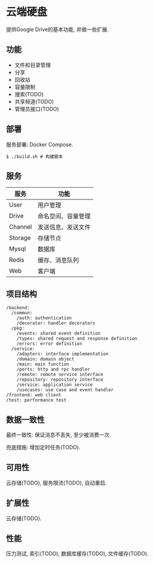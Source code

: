 # 云端硬盘

提供Google Drive的基本功能, 并做一些扩展.

## 功能

* 文件和目录管理
* 分享
* 回收站
* 容量限制
* 搜索(TODO)
* 共享频道(TODO)
* 管理员接口(TODO)

## 部署

服务部署: Docker Compose.

```shell
$ ./build.sh # 构建脚本
```

## 服务

| 服务      | 功能        |
|---------|-----------|
| User    | 用户管理      |
| Drive   | 命名空间、容量管理 |
| Channel | 发送信息、发送文件 |
| Storage | 存储节点      |
| Mysql   | 数据库       |
| Redis   | 缓存、消息队列   |
| Web     | 客户端       |

## 项目结构

```text
/backend:
  /common:
    /auth: authentication
    /decorator: handler decorators
  /pkg:
    /events: shared event definition
    /types: shared request and response definition
    /errors: error definition
  /service:
    /adapters: interface implementation
    /domain: domain object
    /main: main function
    /ports: http and rpc handler
    /remote: remote service interface
    /repository: repository interface
    /service: application service
    /usecases: use case and event handler
/frontend: web client
/test: performance test
```

## 数据一致性

最终一致性: 保证消息不丢失, 至少被消费一次.

兜底措施: 增加定时任务(TODO).

## 可用性

云存储(TODO), 服务限流(TODO), 自动重启.

## 扩展性

云存储(TODO).

## 性能

压力测试, 索引(TODO), 数据库缓存(TODO), 文件缓存(TODO).
